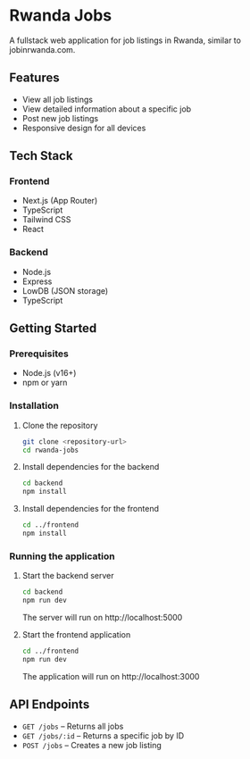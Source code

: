 # Rwanda Jobs

A fullstack web application for job listings in Rwanda, similar to jobinrwanda.com.

## Features

- View all job listings
- View detailed information about a specific job
- Post new job listings
- Responsive design for all devices

## Tech Stack

### Frontend

- Next.js (App Router)
- TypeScript
- Tailwind CSS
- React

### Backend

- Node.js
- Express
- LowDB (JSON storage)
- TypeScript

## Getting Started

### Prerequisites

- Node.js (v16+)
- npm or yarn

### Installation

1. Clone the repository

   ```bash
   git clone <repository-url>
   cd rwanda-jobs
   ```

2. Install dependencies for the backend

   ```bash
   cd backend
   npm install
   ```

3. Install dependencies for the frontend
   ```bash
   cd ../frontend
   npm install
   ```

### Running the application

1. Start the backend server

   ```bash
   cd backend
   npm run dev
   ```

   The server will run on http://localhost:5000

2. Start the frontend application
   ```bash
   cd ../frontend
   npm run dev
   ```
   The application will run on http://localhost:3000

## API Endpoints

- `GET /jobs` – Returns all jobs
- `GET /jobs/:id` – Returns a specific job by ID
- `POST /jobs` – Creates a new job listing
